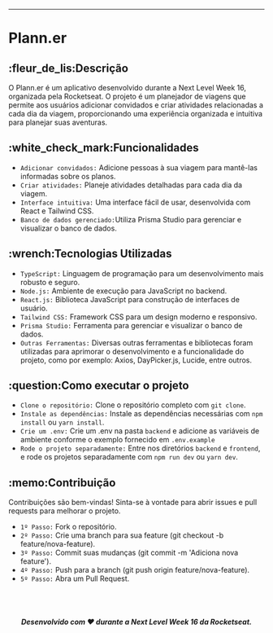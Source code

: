 ___________________________________________________________________________________________________________________________________________________________
<h1><strong>Plann.er</strong></h1>

<div>
  <h2>:fleur_de_lis:Descrição</h2>
  O Plann.er é um aplicativo desenvolvido durante a Next Level Week 16, organizada pela Rocketseat. O projeto é um planejador de viagens que permite aos usuários adicionar convidados e criar atividades relacionadas a cada dia da viagem, proporcionando uma experiência organizada e intuitiva para planejar suas aventuras.
</div>

<div>
  <h2>:white_check_mark:Funcionalidades</h2>

  * `Adicionar convidados:` Adicione pessoas à sua viagem para mantê-las informadas sobre os planos.
  * `Criar atividades:` Planeje atividades detalhadas para cada dia da viagem.
  * `Interface intuitiva:` Uma interface fácil de usar, desenvolvida com React e Tailwind CSS.
  * `Banco de dados gerenciado:`Utiliza Prisma Studio para gerenciar e visualizar o banco de dados.
</div>

<div>
  <h2>:wrench:Tecnologias Utilizadas</h2>

  * `TypeScript:` Linguagem de programação para um desenvolvimento mais robusto e seguro.
  * `Node.js:` Ambiente de execução para JavaScript no backend.
  * `React.js:` Biblioteca JavaScript para construção de interfaces de usuário.
  * `Tailwind CSS:` Framework CSS para um design moderno e responsivo.
  * `Prisma Studio:` Ferramenta para gerenciar e visualizar o banco de dados.
  * `Outras Ferramentas:` Diversas outras ferramentas e bibliotecas foram utilizadas para aprimorar o desenvolvimento e a funcionalidade do projeto, como por exemplo: Axios, DayPicker.js, Lucide, entre outros.
</div>

<div>
  <h2>:question:Como executar o projeto</h2>
  
  * `Clone o repositório:` Clone o repositório completo com `git clone`.
  * `Instale as dependências:` Instale as dependências necessárias com `npm install` ou `yarn install`.
  * `Crie um .env:` Crie um .env na pasta `backend` e adicione as variáveis de ambiente conforme o exemplo fornecido em `.env.example`
  * `Rode o projeto separadamente:` Entre nos diretórios `backend` e `frontend`, e rode os projetos separadamente com `npm run dev` ou `yarn dev`. 
</div>

<div>
  <h2>:memo:Contribuição</h2>
  
  Contribuições são bem-vindas! Sinta-se à vontade para abrir issues e pull requests para melhorar o projeto.
  
  * `1º Passo:` Fork o repositório.
  * `2º Passo:` Crie uma branch para sua feature (git checkout -b feature/nova-feature).
  * `3º Passo:` Commit suas mudanças (git commit -m 'Adiciona nova feature').
  * `4º Passo:` Push para a branch (git push origin feature/nova-feature).
  * `5º Passo:` Abra um Pull Request.
</div>
</br>
</br>

<h5 align="center">Desenvolvido com ❤ durante a Next Level Week 16 da Rocketseat.</h5>

